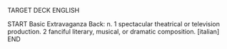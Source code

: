 TARGET DECK
ENGLISH

START
Basic
Extravaganza
Back: n. 1 spectacular theatrical or television production. 2 fanciful literary, musical, or dramatic composition. [italian]
END
